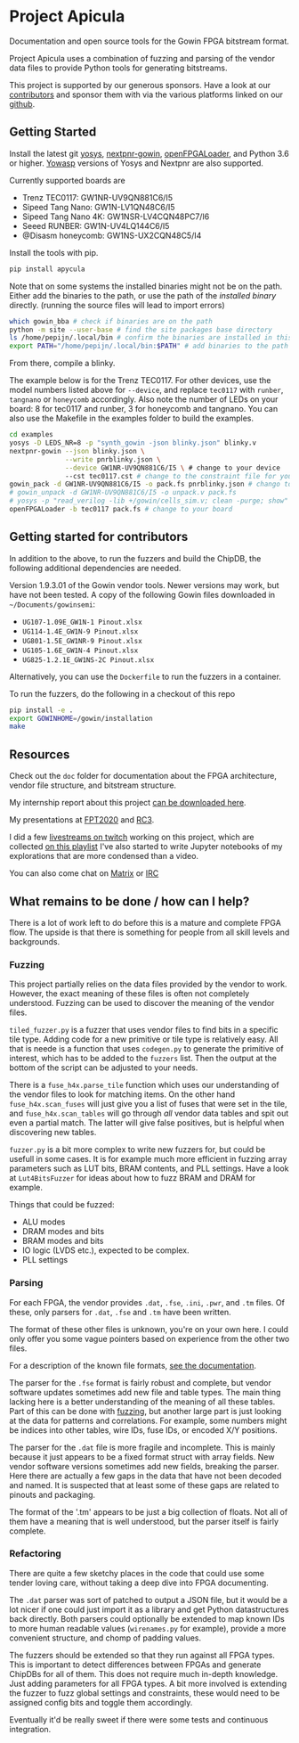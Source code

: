 # Project Apicula

Documentation and open source tools for the Gowin FPGA bitstream format.

Project Apicula uses a combination of fuzzing and parsing of the vendor data files to provide Python tools for generating bitstreams.

This project is supported by our generous sponsors. Have a look at our [contributors](https://github.com/YosysHQ/apicula/graphs/contributors) and sponsor them with via the various platforms linked on our [github](https://github.com/YosysHQ/apicula).

## Getting Started

Install the latest git [yosys](https://github.com/yosyshq/yosys#setup), [nextpnr-gowin](https://github.com/YosysHQ/nextpnr#nextpnr-gowin), [openFPGALoader](https://github.com/trabucayre/openFPGALoader), and Python 3.6 or higher. [Yowasp](http://yowasp.org/) versions of Yosys and Nextpnr are also supported.

Currently supported boards are
 * Trenz TEC0117: GW1NR-UV9QN881C6/I5
 * Sipeed Tang Nano: GW1N-LV1QN48C6/I5
 * Sipeed Tang Nano 4K: GW1NSR-LV4CQN48PC7/I6
 * Seeed RUNBER: GW1N-UV4LQ144C6/I5
 * @Disasm honeycomb: GW1NS-UX2CQN48C5/I4

Install the tools with pip.

```bash
pip install apycula
```

Note that on some systems the installed binaries might not be on the path. Either add the binaries to the path, or use the path of the _installed binary_ directly. (running the source files will lead to import errors)

```bash
which gowin_bba # check if binaries are on the path
python -m site --user-base # find the site packages base directory
ls /home/pepijn/.local/bin # confirm the binaries are installed in this folder
export PATH="/home/pepijn/.local/bin:$PATH" # add binaries to the path
```

From there, compile a blinky.

The example below is for the Trenz TEC0117. For other devices, use the model numbers listed above for `--device`, and replace `tec0117` with `runber`, `tangnano` or `honeycomb` accordingly. Also note the number of LEDs on your board: 8 for tec0117 and runber, 3 for honeycomb and tangnano. 
You can also use the Makefile in the examples folder to build the examples.

```bash
cd examples
yosys -D LEDS_NR=8 -p "synth_gowin -json blinky.json" blinky.v
nextpnr-gowin --json blinky.json \
              --write pnrblinky.json \
              --device GW1NR-UV9QN881C6/I5 \ # change to your device
              --cst tec0117.cst # change to the constraint file for your board
gowin_pack -d GW1NR-UV9QN881C6/I5 -o pack.fs pnrblinky.json # chango to your device
# gowin_unpack -d GW1NR-UV9QN881C6/I5 -o unpack.v pack.fs
# yosys -p "read_verilog -lib +/gowin/cells_sim.v; clean -purge; show" unpack.v
openFPGALoader -b tec0117 pack.fs # change to your board
```

## Getting started for contributors

In addition to the above, to run the fuzzers and build the ChipDB, the following additional dependencies are needed.

Version 1.9.3.01 of the Gowin vendor tools. Newer versions may work, but have not been tested. A copy of the following Gowin files downloaded in `~/Documents/gowinsemi`:
* `UG107-1.09E_GW1N-1 Pinout.xlsx`
* `UG114-1.4E_GW1N-9 Pinout.xlsx`
* `UG801-1.5E_GW1NR-9 Pinout.xlsx`
* `UG105-1.6E_GW1N-4 Pinout.xlsx`
* `UG825-1.2.1E_GW1NS-2C Pinout.xlsx`

Alternatively, you can use the `Dockerfile` to run the fuzzers in a container.

To run the fuzzers, do the following in a checkout of this repo

```bash
pip install -e .
export GOWINHOME=/gowin/installation
make
```

## Resources

Check out the `doc` folder for documentation about the FPGA architecture, vendor file structure, and bitstream structure.

My internship report about this project [can be downloaded here](https://github.com/pepijndevos/internshipreport).

My presentations at [FPT2020](https://www.youtube.com/watch?v=kyQLtBh6h0U) and [RC3](https://media.ccc.de/v/rc3-739325-how_to_fuzz_an_fpga_my_experience_documenting_gowin_fpgas).

I did a few [livestreams on twitch](https://www.twitch.tv/pepijnthefox) working on this project, which are collected [on this playlist](https://www.youtube.com/playlist?list=PLIYslVBAlKZad3tjr5Y4gqBV3QKQ5_tPw) I've also started to write Jupyter notebooks of my explorations that are more condensed than a video.

You can also come chat on [Matrix](https://matrix.to/#/#apicula:matrix.org) or [IRC](https://web.libera.chat/#yosys-apicula)

## What remains to be done / how can I help?

There is a lot of work left to do before this is a mature and complete FPGA flow.
The upside is that there is something for people from all skill levels and backgrounds.

### Fuzzing

This project partially relies on the data files provided by the vendor to work.
However, the exact meaning of these files is often not completely understood.
Fuzzing can be used to discover the meaning of the vendor files.

`tiled_fuzzer.py` is a fuzzer that uses vendor files to find bits in a specific tile type. Adding code for a new primitive or tile type is relatively easy. All that is neede is a function that uses `codegen.py` to generate the primitive of interest, which has to be added to the `fuzzers` list. Then the output at the bottom of the script can be adjusted to your needs.

There is a `fuse_h4x.parse_tile` function which uses our understanding of the vendor files to look for matching items. On the other hand `fuse_h4x.scan_fuses` will just give you a list of fuses that were set in the tile, and `fuse_h4x.scan_tables` will go through *all* vendor data tables and spit out even a partial match. The latter will give false positives, but is helpful when discovering new tables.

`fuzzer.py` is a bit more complex to write new fuzzers for, but could be usefull in some cases. It is for example much more efficient in fuzzing array parameters such as LUT bits, BRAM contents, and PLL settings. Have a look at `Lut4BitsFuzzer` for ideas about how to fuzz BRAM and DRAM for example.

Things that could be fuzzed:

* ALU modes
* DRAM modes and bits
* BRAM modes and bits
* IO logic (LVDS etc.), expected to be complex.
* PLL settings

### Parsing

For each FPGA, the vendor provides `.dat`, `.fse`, `.ini`, `.pwr`, and `.tm` files. Of these, only parsers for `.dat`, `.fse` and `.tm` have been written.

The format of these other files is unknown, you're on your own here. I could only offer you some vague pointers based on experience from the other two files.

For a description of the known file formats, [see the documentation](doc/filestructure.md).

The parser for the `.fse` format is fairly robust and complete, but vendor software updates sometimes add new file and table types.
The main thing lacking here is a better understanding of the meaning of all these tables. Part of this can be done with [fuzzing](#fuzzing), but another large part is just looking at the data for patterns and correlations. For example, some numbers might be indices into other tables, wire IDs, fuse IDs, or encoded X/Y positions.

The parser for the `.dat` file is more fragile and incomplete. This is mainly because it just appears to be a fixed format struct with array fields. New vendor software versions sometimes add new fields, breaking the parser. Here there are actually a few gaps in the data that have not been decoded and named. It is suspected that at least some of these gaps are related to pinouts and packaging.

The format of the '.tm' appears to be just a big collection of floats. Not all of them have a meaning that is well understood, but the parser itself is fairly complete.

### Refactoring

There are quite a few sketchy places in the code that could use some tender loving care, without taking a deep dive into FPGA documenting.

The `.dat` parser was sort of patched to output a JSON file, but it would be a lot nicer if one could just import it as a library and get Python datastructures back directly. Both parsers could optionally be extended to map known IDs to more human readable values (`wirenames.py` for example), provide a more convenient structure, and chomp of padding values.

The fuzzers should be extended so that they run against all FPGA types. This is important to detect differences between FPGAs and generate ChipDBs for all of them. This does not require much in-depth knowledge. Just adding parameters for all FPGA types. A bit more involved is extending the fuzzer to fuzz global settings and constraints, these would need to be assigned config bits and toggle them accordingly.

Eventually it'd be really sweet if there were some tests and continuous integration.
